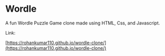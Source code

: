 # Wordle
A fun Wordle Puzzle Game clone made using HTML, Css, and Javascript.

Link:

[https://rohankumar110.github.io/wordle-clone/](https://rohankumar110.github.io/wordle-clone/)
